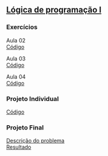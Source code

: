 ## [Lógica de programação I](02-Logica)
### Exercícios

Aula 02  
[Código](02-Logica/aula-02/exercicios) 

Aula 03  
[Código](02-Logica/aula-03/exercicios)

Aula 04  
[Código](02-Logica/aula-04/exercicios/exercicios-metodos.js)

### Projeto Individual    
[Código](02-Logica/aula-05/exercicios/exercicio.js)



### Projeto Final  
[Descrição do problema](02-Logica/projeto-final.md)  
[Resultado](02-Logica/projeto-final/ToDo_List.js)

